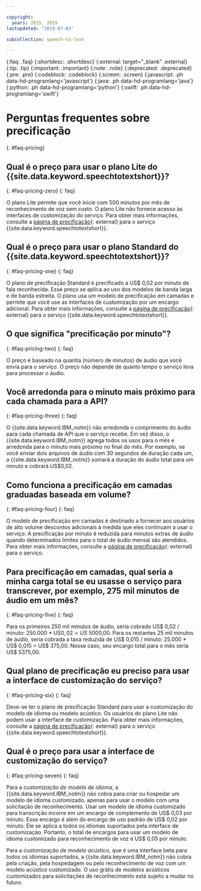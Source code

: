 ```yaml
---

copyright:
  years: 2015, 2019
lastupdated: "2019-07-03"

subcollection: speech-to-text

---
```


{:faq: .faq}
{:shortdesc: .shortdesc}
{:external: target="_blank" .external}
{:tip: .tip}
{:important: .important}
{:note: .note}
{:deprecated: .deprecated}
{:pre: .pre}
{:codeblock: .codeblock}
{:screen: .screen}
{:javascript: .ph data-hd-programlang='javascript'}
{:java: .ph data-hd-programlang='java'}
{:python: .ph data-hd-programlang='python'}
{:swift: .ph data-hd-programlang='swift'}

# Perguntas frequentes sobre precificação
{: #faq-pricing}

## Qual é o preço para usar o plano Lite do {{site.data.keyword.speechtotextshort}}?
{: #faq-pricing-zero}
{: faq}

O plano Lite permite que você inicie com 500 minutos por mês de reconhecimento de voz sem custo. O plano Lite não fornece acesso às interfaces de customização do serviço. Para obter mais informações, consulte a [página de precificação](https://www.ibm.com/cloud/watson-speech-to-text/pricing){: external} para o serviço {{site.data.keyword.speechtotextshort}}.

## Qual é o preço para usar o plano Standard do {{site.data.keyword.speechtotextshort}}?
{: #faq-pricing-one}
{: faq}

O plano de precificação Standard é precificado a US$ 0,02 por minuto de fala reconhecida. Esse preço se aplica ao uso dos modelos de banda larga e de banda estreita. O plano usa um modelo de precificação em camadas e permite que você use as interfaces de customização por um encargo adicional. Para obter mais informações, consulte a [página de precificação](https://www.ibm.com/cloud/watson-speech-to-text/pricing){: external} para o serviço {{site.data.keyword.speechtotextshort}}.

## O que significa "precificação por minuto"?
{: #faq-pricing-two}
{: faq}

O preço é baseado na quantia (número de minutos) de áudio que você envia para o serviço. O preço não depende de quanto tempo o serviço leva para processar o áudio.

## Você arredonda para o minuto mais próximo para cada chamada para a API?
{: #faq-pricing-three}
{: faq}

O {{site.data.keyword.IBM_notm}} não arredonda o comprimento do áudio para cada chamada de API que o serviço recebe. Em vez disso, o {{site.data.keyword.IBM_notm}} agrega todos os usos para o mês e arredonda para o minuto mais próximo no final do mês. Por exemplo, se você enviar dois arquivos de áudio com 30 segundos de duração cada um, a {{site.data.keyword.IBM_notm}} somará a duração do áudio total para um minuto e cobrará US$0,02.

## Como funciona a precificação em camadas graduadas baseada em volume?
{: #faq-pricing-four}
{: faq}

O modelo de precificação em camadas é destinado a fornecer aos usuários de alto volume descontos adicionais à medida que eles continuam a usar o serviço. A precificação por minuto é reduzida para minutos extras de áudio quando determinados limites para o total de áudio mensal são atendidos. Para obter mais informações, consulte a [página de precificação](https://www.ibm.com/cloud/watson-speech-to-text/pricing){: external} para o serviço.

## Para precificação em camadas, qual seria a minha carga total se eu usasse o serviço para transcrever, por exemplo, 275 mil minutos de áudio em um mês?
{: #faq-pricing-five}
{: faq}

Para os primeiros 250 mil minutos de áudio, seria cobrado US$ 0,02 / minuto: 250.000 \* US$0,02 = US$ 5000,00. Para os restantes 25 mil minutos de áudio, seria cobrada a taxa reduzida de US$ 0,015 / minuto: 25.000 \* US$ 0,015 = US$ 375,00. Nesse caso, seu encargo total para o mês seria US$ 5375,00.

## Qual plano de precificação eu preciso para usar a interface de customização do serviço?
{: #faq-pricing-six}
{: faq}

Deve-se ter o plano de precificação Standard para usar a customização do modelo de idioma ou modelo acústico. Os usuários do plano Lite não podem usar a interface de customização. Para obter mais informações, consulte a [página de precificação](https://www.ibm.com/cloud/watson-speech-to-text/pricing){: external} para o serviço {{site.data.keyword.speechtotextshort}}.

## Qual é o preço para usar a interface de customização do serviço?
{: #faq-pricing-seven}
{: faq}

Para a *customização de modelo de idioma*, a {{site.data.keyword.IBM_notm}} não cobra para criar ou hospedar um modelo de idioma customizado, apenas para usar o modelo com uma solicitação de reconhecimento. Usar um modelo de idioma customizado para transcrição incorre em um encargo de complemento de US$ 0,03 por minuto. Esse encargo é além do encargo de uso padrão de US$ 0,02 por minuto. Ele se aplica a todos os idiomas suportados pela interface de customização. Portanto, o total de encargos para usar um modelo de idioma customizado para reconhecimento de voz é US$ 0,05 por minuto.

Para a *customização de modelo acústico*, que é uma interface beta para todos os idiomas suportados, a {{site.data.keyword.IBM_notm}} não cobra pela criação, pela hospedagem ou pelo reconhecimento de voz com um modelo acústico customizado. O uso grátis de modelos acústicos customizados para solicitações de reconhecimento está sujeito a mudar no futuro.
